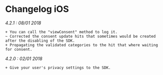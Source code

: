 Changelog iOS
=============

*4.2.1 : 08/01 2018*

	+ You can call the "viewConsent" method to log it.
	~ Corrected the consent update hits that sometimes would be created after the disabling of the SDK.
	+ Propagating the validated categories to the hit that where waiting for consent.

*4.2.0 : 02/01 2018*

    + Give your user's privacy settings to the SDK.
